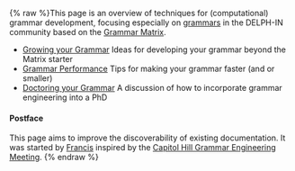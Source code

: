 {% raw %}This page is an overview of techniques for (computational) grammar
development, focusing especially on [grammars](https://blog.inductorsoftware.com/docsproto/grammars/GrammarCatalogue) in the
DELPH-IN community based on the [Grammar Matrix](../MatrixTop).

- [Growing your Grammar](https://blog.inductorsoftware.com/docsproto/summits/CapitolHillSmall2Large) Ideas for developing
your grammar beyond the Matrix starter
- [Grammar Performance](https://blog.inductorsoftware.com/docsproto/tools/GrammarPerformance) Tips for making your
grammar faster (and or smaller)
- [Doctoring your Grammar](https://blog.inductorsoftware.com/docsproto/summits/CapitolHillPhDDesign) A discussion of how
to incorporate grammar engineering into a PhD

#### Postface

This page aims to improve the discoverability of existing documentation.
It was started by [Francis](https://blog.inductorsoftware.com/docsproto/summits/FrancisBond) inspired by the [Capitol Hill
Grammar Engineering Meeting](https://blog.inductorsoftware.com/docsproto/summits/CapitolHillTop).
<update date omitted for speed>{% endraw %}